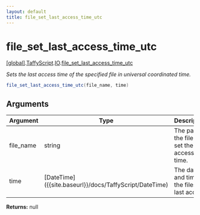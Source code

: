 ```yaml
---
layout: default
title: file_set_last_access_time_utc
---
```


# file_set_last_access_time_utc

[\[global\]]({{site.baseurl}}/docs/).[TaffyScript]({{site.baseurl}}/docs/TaffyScript/).[IO]({{site.baseurl}}/docs/TaffyScript/IO/).[file_set_last_access_time_utc]({{site.baseurl}}/docs/TaffyScript/IO/file_set_last_access_time_utc/)

_Sets the last access time of the specified file in universal coordinated time._

```cs
file_set_last_access_time_utc(file_name, time)
```

## Arguments

<table>
  <col width="15%">
  <col width="15%">
  <thead>
    <tr>
      <th>Argument</th>
      <th>Type</th>
      <th>Description</th>
    </tr>
  </thead>
  <tbody>
    <tr>
      <td>file_name</td>
      <td>string</td>
      <td>The path of the file to set the last access time.</td>
    </tr>
    <tr>
      <td>time</td>
      <td>[DateTime]({{site.baseurl}}/docs/TaffyScript/DateTime)</td>
      <td>The date and time of the files last access.</td>
    </tr>
  </tbody>
</table>

**Returns:** null
